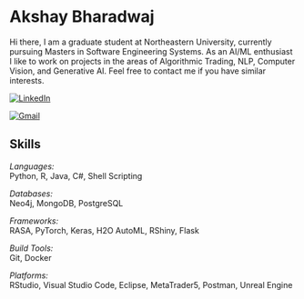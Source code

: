 # Akshay Bharadwaj

Hi there,
I am a graduate student at Northeastern University, currently pursuing Masters in Software Engineering Systems. As an AI/ML enthusiast I like to work on projects in the areas of Algorithmic Trading, NLP, Computer Vision, and Generative AI. Feel free to contact me if you have similar interests.

[![LinkedIn](https://img.shields.io/badge/-LinkedIn-0077B5?style=flat&logo=linkedin&logoColor=white)](https://www.linkedin.com/in/akshay-bharadwaj-k-h/)

[![Gmail](https://img.shields.io/badge/-akshaybharadwaj456%40gmail.com-red?style=flat&logo=gmail&logoColor=white)](mailto:akshaybharadwaj456@gmail.com)

## Skills 

*Languages:*    
Python, R, Java, C#, Shell Scripting 

*Databases:*     
Neo4j, MongoDB, PostgreSQL 

*Frameworks:*  
RASA, PyTorch, Keras, H2O AutoML, RShiny, Flask 

*Build Tools:*   
Git, Docker 

*Platforms:*      
RStudio, Visual Studio Code, Eclipse, MetaTrader5, Postman, Unreal Engine

